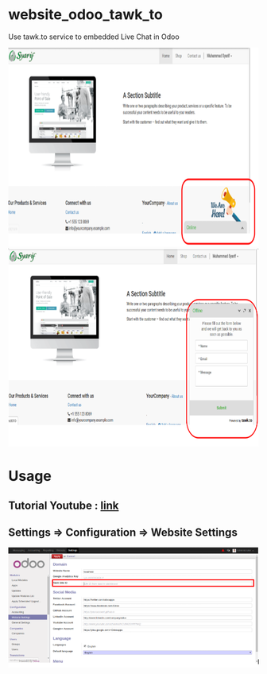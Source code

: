 # website_odoo_tawk_to
Use tawk.to service to embedded Live Chat in Odoo

<img src="static/description/ss_01.png" width="800" height="400">

<img src="static/description/ss_02.png" width="800" height="400">

# Usage
## Tutorial Youtube : <a href="https://www.youtube.com/watch?v=2O7agyv4AhQ" target="_blank">link</a>
## Settings => Configuration => Website Settings
<img src="static/description/ss_03.png">
